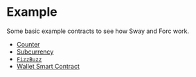 # Example

Some basic example contracts to see how Sway and Forc work.

- [Counter](./counter.md)
- [Subcurrency](./subcurrency.md)
- [`FizzBuzz`](./fizzbuzz.md)
- [Wallet Smart Contract](./wallet_smart_contract.md)
